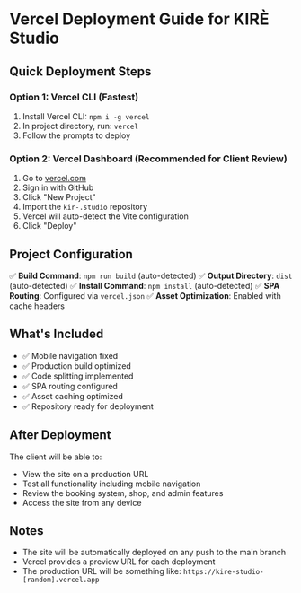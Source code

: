 # Vercel Deployment Guide for KIRÈ Studio

## Quick Deployment Steps

### Option 1: Vercel CLI (Fastest)
1. Install Vercel CLI: `npm i -g vercel`
2. In project directory, run: `vercel`
3. Follow the prompts to deploy

### Option 2: Vercel Dashboard (Recommended for Client Review)
1. Go to [vercel.com](https://vercel.com)
2. Sign in with GitHub
3. Click "New Project"
4. Import the `kir-.studio` repository
5. Vercel will auto-detect the Vite configuration
6. Click "Deploy"

## Project Configuration

✅ **Build Command**: `npm run build` (auto-detected)
✅ **Output Directory**: `dist` (auto-detected)
✅ **Install Command**: `npm install` (auto-detected)
✅ **SPA Routing**: Configured via `vercel.json`
✅ **Asset Optimization**: Enabled with cache headers

## What's Included

- ✅ Mobile navigation fixed
- ✅ Production build optimized
- ✅ Code splitting implemented
- ✅ SPA routing configured
- ✅ Asset caching optimized
- ✅ Repository ready for deployment

## After Deployment

The client will be able to:
- View the site on a production URL
- Test all functionality including mobile navigation
- Review the booking system, shop, and admin features
- Access the site from any device

## Notes

- The site will be automatically deployed on any push to the main branch
- Vercel provides a preview URL for each deployment
- The production URL will be something like: `https://kire-studio-[random].vercel.app`
